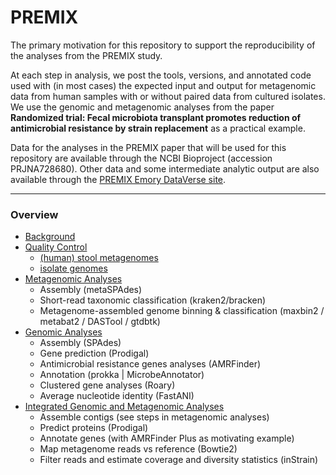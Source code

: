 # PREMIX
The primary motivation for this repository to support the reproducibility of the analyses from the PREMIX study.

At each step in analysis, we post the tools, versions, and annotated code used with (in most cases) the expected input and output for metagenomic data from human samples with or without paired data from cultured isolates. We use the genomic and metagenomic analyses from the paper **Randomized trial: Fecal microbiota transplant promotes reduction of antimicrobial resistance by strain replacement** as a practical example. 

Data for the analyses in the PREMIX paper that will be used for this repository are available through the NCBI Bioproject (accession PRJNA728680). Other data and some intermediate analytic output are also available through the [PREMIX Emory DataVerse site](https://doi.org/10.15139/S3/GCV41M).

---

### Overview
- [Background](docs/background.md)
- [Quality Control](docs/quality-control.md)
  - [(human) stool metagenomes](docs/quality-control.md#(Human)-Metagenomes)
  - [isolate genomes](docs/quality-control.md#isolate-genomes)
- [Metagenomic Analyses](docs/metagenomic-analyses.md)
  - Assembly (metaSPAdes)
  - Short-read taxonomic classification (kraken2/bracken)
  - Metagenome-assembled genome binning & classification (maxbin2 / metabat2 / DASTool / gtdbtk)
- [Genomic Analyses](docs/genomic-analyses.md)
  - Assembly (SPAdes)
  - Gene prediction (Prodigal)
  - Antimicrobial resistance genes analyses (AMRFinder)
  - Annotation (prokka | MicrobeAnnotator)
  - Clustered gene analyses (Roary)
  - Average nucleotide identity (FastANI)
- [Integrated Genomic and Metagenomic Analyses](docs/integrated-analyses.md)  
  - Assemble contigs (see steps in metagenomic analyses)
  - Predict proteins (Prodigal)
  - Annotate genes (with AMRFinder Plus as motivating example)
  - Map metagenome reads vs reference (Bowtie2)
  - Filter reads and estimate coverage and diversity statistics (inStrain)
